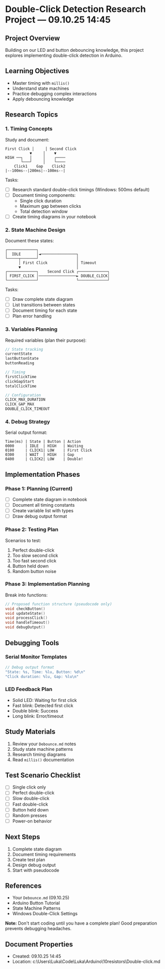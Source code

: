 # Double-Click Detection Research Project — 09.10.25 14:45

## Project Overview
Building on our LED and button debouncing knowledge, this project explores implementing double-click detection in Arduino.

## Learning Objectives
- Master timing with `millis()`
- Understand state machines
- Practice debugging complex interactions
- Apply debouncing knowledge

## Research Topics

### 1. Timing Concepts
Study and document:
```
First Click │     │ Second Click
           ▼     │    ▼
HIGH ──┐   │     │    ┌────
       └───┘     │    └────
    Click1    Gap    Click2
|--100ms--|200ms|--100ms--|
```

Tasks:
- [ ] Research standard double-click timings (Windows: 500ms default)
- [ ] Document timing components:
  - Single click duration
  - Maximum gap between clicks
  - Total detection window
- [ ] Create timing diagrams in your notebook

### 2. State Machine Design
Document these states:
```
┌─────────────┐
│  IDLE       │◄────────────────┐
└─────┬───────┘                 │
      │ First Click             │ Timeout
      ▼                         │
┌─────────────┐    Second Click ┌─────────────┐
│ FIRST_CLICK │─────────────────► DOUBLE_CLICK│
└─────────────┘                 └─────────────┘
```

Tasks:
- [ ] Draw complete state diagram
- [ ] List transitions between states
- [ ] Document timing for each state
- [ ] Plan error handling

### 3. Variables Planning
Required variables (plan their purpose):
```cpp
// State tracking
currentState
lastButtonState
buttonReading

// Timing
firstClickTime
clickGapStart
totalClickTime

// Configuration
CLICK_MAX_DURATION
CLICK_GAP_MAX
DOUBLE_CLICK_TIMEOUT
```

### 4. Debug Strategy
Serial output format:
```
Time(ms) | State | Button | Action
0000     | IDLE  | HIGH   | Waiting
0100     | CLICK1| LOW    | First Click
0300     | WAIT  | HIGH   | Gap
0400     | CLICK2| LOW    | Double!
```

## Implementation Phases

### Phase 1: Planning (Current)
- [ ] Complete state diagram in notebook
- [ ] Document all timing constants
- [ ] Create variable list with types
- [ ] Draw debug output format

### Phase 2: Testing Plan
Scenarios to test:
1. Perfect double-click
2. Too slow second click
3. Too fast second click
4. Button held down
5. Random button noise

### Phase 3: Implementation Planning
Break into functions:
```cpp
// Proposed function structure (pseudocode only)
void checkButton()
void updateState()
void processClick()
void handleTimeout()
void debugOutput()
```

## Debugging Tools

### Serial Monitor Templates
```cpp
// Debug output format
"State: %s, Time: %lu, Button: %d\n"
"Click duration: %lu, Gap: %lu\n"
```

### LED Feedback Plan
- Solid LED: Waiting for first click
- Fast blink: Detected first click
- Double blink: Success
- Long blink: Error/timeout

## Study Materials
1. Review your `Debounce.md` notes
2. Study state machine patterns
3. Research timing diagrams
4. Read `millis()` documentation

## Test Scenario Checklist
- [ ] Single click only
- [ ] Perfect double-click
- [ ] Slow double-click
- [ ] Fast double-click
- [ ] Button held down
- [ ] Random presses
- [ ] Power-on behavior

## Next Steps
1. Complete state diagram
2. Document timing requirements
3. Create test plan
4. Design debug output
5. Start with pseudocode

## References
- Your `Debounce.md` (09.10.25)
- Arduino Button Tutorial
- State Machine Patterns
- Windows Double-Click Settings

**Note:** Don't start coding until you have a complete plan! Good preparation prevents debugging headaches.

## Document Properties
- Created: 09.10.25 14:45
- Location: c:\Users\Luka\Code\Luka\Arduino\10resistors\Double-click.md